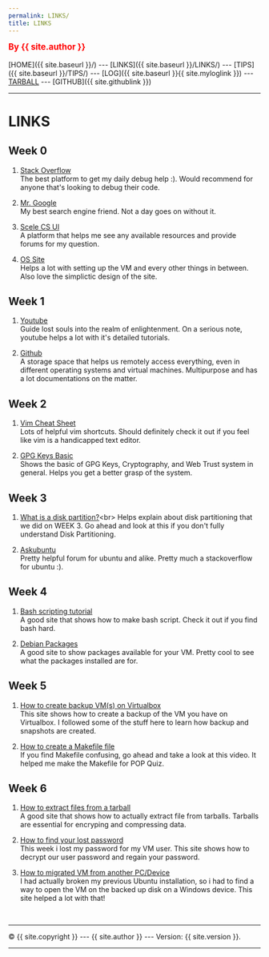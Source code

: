 ```yaml
---
permalink: LINKS/
title: LINKS
---
```


<span style="color:red; font-weight:bold; font-size:larger;">By {{ site.author }}</span>
<br><br>
[HOME]({{ site.baseurl }}/) ---
[LINKS]({{ site.baseurl }}/LINKS/) ---
[TIPS]({{ site.baseurl }}/TIPS/) ---
[LOG]({{ site.baseurl }}{{ site.myloglink }}) ---
[TARBALL](SandBox/cbkadal.tar.xz) ---
[GITHUB]({{ site.githublink }})
<br>

<hr>

# LINKS

## Week 0
1. [Stack Overflow](https://stackoverflow.com/)<br>
The best platform to get my daily debug help :). Would recommend for anyone that's looking to debug their code.

2. [Mr. Google](https://www.google.com/)<br>
My best search engine friend. Not a day goes on without it.

3. [Scele CS UI](https://scele.cs.ui.ac.id/)<br>
A platform that helps me see any available resources and provide forums for my question. 

4. [OS Site](https://osp4diss.vlsm.org/W01-01.html)<br>
Helps a lot with setting up the VM and every other things in between. Also love the simplictic design of the site.

## Week 1
1. [Youtube](https://www.youtube.com/)<br>
Guide lost souls into the realm of enlightenment. On a serious note, youtube helps a lot with it's detailed tutorials.

2. [Github](https://github.com/)<br>
A storage space that helps us remotely access everything, even in different operating systems and virtual machines. Multipurpose and has a lot documentations on the matter.

## Week 2
1. [Vim Cheat Sheet](https://monovm.com/blog/vim-cheat-sheet/)<br>
Lots of helpful vim shortcuts. Should definitely check it out if you feel like vim is a handicapped text editor.

2. [GPG Keys Basic](https://security.gatech.edu/pgpbasics)<br>
Shows the basic of GPG Keys, Cryptography, and Web Trust system in general. Helps you get a better grasp of the system.

## Week 3
1. [What is a disk partition?](https://www.techtarget.com/searchstorage/definition/partition#:~:text=A%20partition%20is%20a%20logical,were%20a%20distinct%20hard%20drive.)<br>
Helps explain about disk partitioning that we did on WEEK 3. Go ahead and look at this if you don't fully understand Disk Partitioning.

2. [Askubuntu](https://askubuntu.com/)<br>
Pretty helpful forum for ubuntu and alike. Pretty much a stackoverflow for ubuntu :).

## Week 4
1. [Bash scripting tutorial](https://linuxconfig.org/bash-scripting-tutorial)<br>
A good site that shows how to make bash script. Check it out if you find bash hard.

2. [Debian Packages](https://www.debian.org/distrib/packages)<br>
A good site to show packages available for your VM. Pretty cool to see what the packages installed are for.

## Week 5
1. [How to create backup VM(s) on Virtualbox](https://www.osradar.com/how-to-backup-vms-on-virtualbox/)<br>
This site shows how to create a backup of the VM you have on Virtualbox. I followed some of the stuff here to learn how backup and snapshots are created.

2. [How to create a Makefile file](https://www.youtube.com/watch?v=aw9wHbFTnAQ)<br>
If you find Makefile confusing, go ahead and take a look at this video. It helped me make the Makefile for POP Quiz.

## Week 6
1. [How to extract files from a tarball](https://phoenixnap.com/kb/extract-tar-gz-files-linux-command-line)<br>
A good site that shows how to actually extract file from tarballs. Tarballs are essential for encryping and compressing data.

2. [How to find your lost password](https://www.cyberciti.biz/faq/where-are-the-passwords-of-the-users-located-in-linux/)<br>
This week i lost my password for my VM user. This site shows how to decrypt our user password and regain your password.

3. [How to migrated VM from another PC/Device](https://superuser.com/questions/187598/how-to-open-existing-vms-in-virtualbox)<br>
I had actually broken my previous Ubuntu installation, so i had to find a way to open the VM on the backed up disk on a Windows device. This site helped a lot with that!

<br>
<hr>
&copy; {{ site.copyright }} --- {{ site.author }} --- Version: {{ site.version }}.
<hr>
<br>
